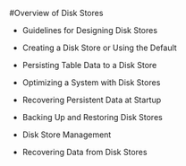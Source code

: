 #Overview of Disk Stores 

* Guidelines for Designing Disk Stores

* Creating a Disk Store or Using the Default

* Persisting Table Data to a Disk Store

* Optimizing a System with Disk Stores

* Recovering Persistent Data at Startup

* Backing Up and Restoring Disk Stores

* Disk Store Management

* Recovering Data from Disk Stores
